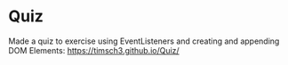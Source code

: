 # Quiz
Made a quiz to exercise using EventListeners and creating and appending DOM Elements: https://timsch3.github.io/Quiz/
